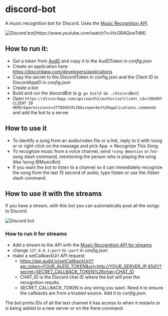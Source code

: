 # discord-bot
A music recognition bot for Discord. Uses the [Music Recognition API](https://audd.io/).

![Discord bot](https://audd.tech/discord.jpg?)[https://www.youtube.com/watch?v=HcORAQzwTdM]

## How to run it:
- Get a token from [AudD](https://dashboard.audd.io) and copy it to the AudDToken in *config.json*
- Create an application here: https://discordapp.com/developers/applications
- Copy the secret to the DiscordToken in config.json and the Client ID to DiscordAppID in *config.json*
- Create a bot
- Build and run the discordBot (e.g. `go build && ./discordBot`)
- Open `https://discordapp.com/api/oauth2/authorize?client_id=<INSERT CLIENT ID HERE>&permissions=277026819136&scope=bot%20applications.commands` and add the bot to a server

## How to use it
- To identify a song from an audio/video file or a link, reply to it with !song or or right-click on the message and pick App -> Recognize This Song
- To recognize music from a voice channel, send `!song @mention` or /vs-song slash command, mentioning the person who is playing the song (like !song @MusicBot)
- If you want the bot to listen to a channel so it can immediately recognize the song from the last 15 second of audio, type !listen or use the /listen slash command.

## How to use it with the streams

If you have a stream, with this bot you can automatically post all the songs to Discord.

![Discord bot](https://audd.tech/discord2.png)

### How to run it for streams
- Add a stream to the API with the [Music Recognition API for streams](https://docs.audd.io/streams/)
- change `127.0.0.1:port` to `:port` in *config.json* 
- make a setCallbackUrl API request:
  * https://api.audd.io/setCallbackUrl/?api_token=YOUR_AUDD_TOKEN&url=http://YOUR_SERVER_IP:4541/?secret=SECRET_CALLBACK_TOKEN%26chat=CHAT_ID
  * CHAT_ID is the Discord chat ID where the bot will post the recognition results.
  * SECRET_CALLBACK_TOKEN is any string you want. Need it to ensure the callbacks are from a trusted source. Add it to *config.json*.

The bot prints IDs of all the text channel it has access to when it restarts or is being added to a new server or on the !here command.
